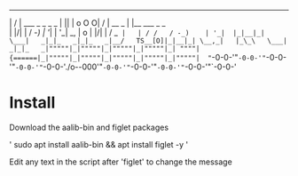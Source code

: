   __  __                            _  _           __  __            _                     
|  \/  |   ___      _ _     _ _   | || |    o O O|  \/  |  __ _    | |__    ___      _ _  
| |\/| |  / -_)    | '_|   | '_|   \_, |   o     | |\/| | / _` |   | / /   / -_)    | '_| 
|_|__|_|  \___|   _|_|_   _|_|_   _|__/   TS__[O]|_|__|_| \__,_|   |_\_\   \___|   _|_|_  
_|"""""|_|"""""|_|"""""|_|"""""|_| """"| {======|_|"""""|_|"""""|_|"""""|_|"""""|_|"""""| 
"`-0-0-'"`-0-0-'"`-0-0-'"`-0-0-'"`-0-0-'./o--000'"`-0-0-'"`-0-0-'"`-0-0-'"`-0-0-'"`-0-0-' 


# Install 

Download the aalib-bin and figlet packages 

' sudo apt install aalib-bin && apt install figlet -y '


Edit any text in the script after 'figlet' to change the message 



